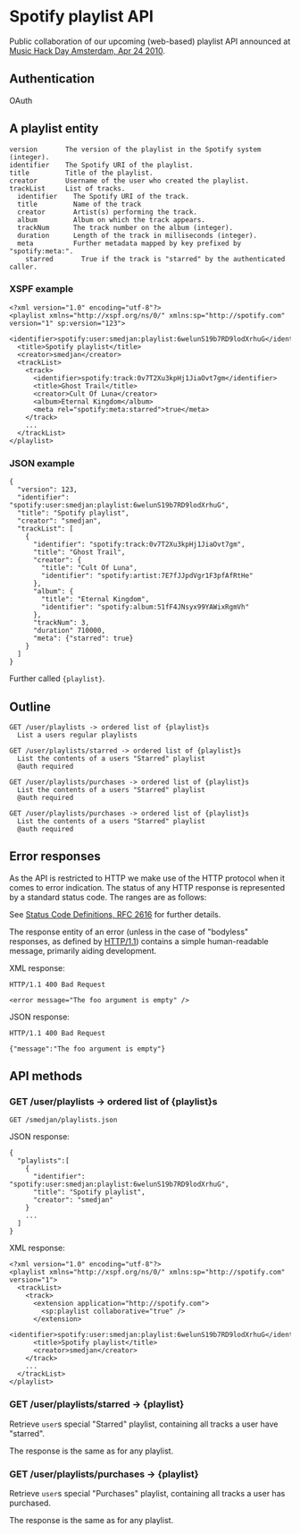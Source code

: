 # Spotify playlist API

Public collaboration of our upcoming (web-based) playlist API announced at [Music Hack Day Amsterdam, Apr 24 2010](http://amsterdam.musichackday.org/).

## Authentication

OAuth

## A playlist entity

    version       The version of the playlist in the Spotify system (integer).
    identifier    The Spotify URI of the playlist.
    title         Title of the playlist.
    creator       Username of the user who created the playlist.
    trackList     List of tracks.
      identifier    The Spotify URI of the track.
      title         Name of the track
      creator       Artist(s) performing the track.
      album         Album on which the track appears.
      trackNum      The track number on the album (integer).
      duration      Length of the track in milliseconds (integer).
      meta          Further metadata mapped by key prefixed by "spotify:meta:".
        starred       True if the track is "starred" by the authenticated caller.


### XSPF example

    <?xml version="1.0" encoding="utf-8"?>
    <playlist xmlns="http://xspf.org/ns/0/" xmlns:sp="http://spotify.com" version="1" sp:version="123">
      <identifier>spotify:user:smedjan:playlist:6welunS19b7RD9lodXrhuG</identifier>
      <title>Spotify playlist</title>
      <creator>smedjan</creator>
      <trackList>
        <track>
          <identifier>spotify:track:0v7T2Xu3kpHj1JiaOvt7gm</identifier>
          <title>Ghost Trail</title>
          <creator>Cult Of Luna</creator>
          <album>Eternal Kingdom</album>
          <meta rel="spotify:meta:starred">true</meta>
        </track>
        ...
      </trackList>
    </playlist>

### JSON example

    {
      "version": 123,
      "identifier": "spotify:user:smedjan:playlist:6welunS19b7RD9lodXrhuG",
      "title": "Spotify playlist",
      "creator": "smedjan",
      "trackList": [
        {
          "identifier": "spotify:track:0v7T2Xu3kpHj1JiaOvt7gm",
          "title": "Ghost Trail",
          "creator": {
            "title": "Cult Of Luna",
            "identifier": "spotify:artist:7E7fJJpdVgr1F3pfAfRtHe"
          },
          "album": {
            "title": "Eternal Kingdom",
            "identifier": "spotify:album:51fF4JNsyx99YAWixRgmVh"
          },
          "trackNum": 3,
          "duration" 710000,
          "meta": {"starred": true}
        }
      ]
    }

Further called `{playlist}`.

## Outline

    GET /user/playlists -> ordered list of {playlist}s
      List a users regular playlists
    
    GET /user/playlists/starred -> ordered list of {playlist}s
      List the contents of a users "Starred" playlist
      @auth required
    
    GET /user/playlists/purchases -> ordered list of {playlist}s
      List the contents of a users "Starred" playlist
      @auth required
    
    GET /user/playlists/purchases -> ordered list of {playlist}s
      List the contents of a users "Starred" playlist
      @auth required

## Error responses

As the API is restricted to HTTP we make use of the HTTP protocol when it comes to error indication. The status of any HTTP response is represented by a standard status code. The ranges are as follows:

See [Status Code Definitions, RFC 2616](http://www.w3.org/Protocols/rfc2616/rfc2616-sec10.html) for further details.

The response entity of an error (unless in the case of "bodyless" responses, as defined by [HTTP/1.1](http://www.w3.org/Protocols/rfc2616/rfc2616.html)) contains a simple human-readable message, primarily aiding development.

XML response:

    HTTP/1.1 400 Bad Request
    
    <error message="The foo argument is empty" />

JSON response:

    HTTP/1.1 400 Bad Request
    
    {"message":"The foo argument is empty"}


## API methods

### GET /user/playlists -> ordered list of {playlist}s

    GET /smedjan/playlists.json

JSON response:

    {
      "playlists":[
        {
          "identifier": "spotify:user:smedjan:playlist:6welunS19b7RD9lodXrhuG",
          "title": "Spotify playlist",
          "creator": "smedjan"
        }
        ...
      ]
    }

XML response:

    <?xml version="1.0" encoding="utf-8"?>
    <playlist xmlns="http://xspf.org/ns/0/" xmlns:sp="http://spotify.com" version="1">
      <trackList>
        <track>
          <extension application="http://spotify.com">
            <sp:playlist collaborative="true" />
          </extension>
          <identifier>spotify:user:smedjan:playlist:6welunS19b7RD9lodXrhuG</identifier>
          <title>Spotify playlist</title>
          <creator>smedjan</creator>
        </track>
        ...
      </trackList>
    </playlist>


### GET /user/playlists/starred -> {playlist}

Retrieve `user`s special "Starred" playlist, containing all tracks a user have "starred".

The response is the same as for any playlist.


### GET /user/playlists/purchases -> {playlist}

Retrieve `user`s special "Purchases" playlist, containing all tracks a user has purchased.

The response is the same as for any playlist.





